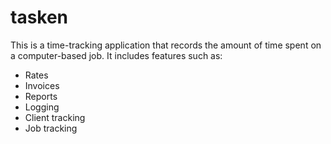 # tasken

This is a time-tracking application that records the amount of time spent on a computer-based job. It includes features such as:
- Rates
- Invoices
- Reports
- Logging
- Client tracking
- Job tracking